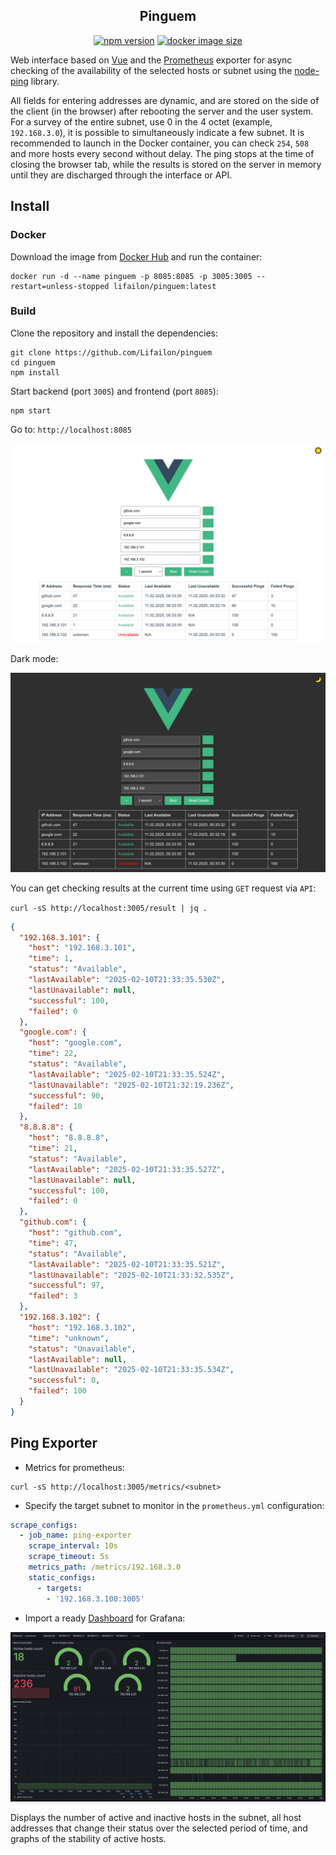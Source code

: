 <h2 align="center">
    Pinguem
</h2>

<p align="center">
        <a href="https://www.npmjs.com/package/pinguem"><img title="npm version"src="https://img.shields.io/npm/v/pinguem?logo=npm&logoColor=red"></a>
        <a href="https://hub.docker.com/r/lifailon/pinguem"><img title="docker image size"src="https://img.shields.io/docker/image-size/lifailon/pinguem?&color=blue&logo=Docker&label=Docker+Image"></a>
</p>

Web interface based on [Vue](https://github.com/vuejs/core) and the [Prometheus](https://github.com/prometheus/prometheus) exporter for async checking of the availability of the selected hosts or subnet using the [node-ping](https://github.com/danielzzz/node-ping) library.

All fields for entering addresses are dynamic, and are stored on the side of the client (in the browser) after rebooting the server and the user system. For a survey of the entire subnet, use 0 in the 4 octet (example, `192.168.3.0`), it is possible to simultaneously indicate a few subnet. It is recommended to launch in the Docker container, you can check `254`, `508` and more hosts every second without delay. The ping stops at the time of closing the browser tab, while the results is stored on the server in memory until they are discharged through the interface or API.

## Install

### Docker

Download the image from [Docker Hub](https://hub.docker.com/r/lifailon/pinguem) and run the container:

<!--
docker build -t lifailon/pinguem .
-->

```shell
docker run -d --name pinguem -p 8085:8085 -p 3005:3005 --restart=unless-stopped lifailon/pinguem:latest
```

### Build

Clone the repository and install the dependencies:

```shell
git clone https://github.com/Lifailon/pinguem
cd pinguem
npm install
```

Start backend (port `3005`) and frontend (port `8085`):

```shell
npm start
```

Go to: `http://localhost:8085`

![example](/image/light.jpg)

Dark mode:

![example](/image/dark.jpg)

You can get checking results at the current time using `GET` request via `API`:

`curl -sS http://localhost:3005/result | jq .`

```json
{
  "192.168.3.101": {
    "host": "192.168.3.101",
    "time": 1,
    "status": "Available",
    "lastAvailable": "2025-02-10T21:33:35.530Z",
    "lastUnavailable": null,
    "successful": 100,
    "failed": 0
  },
  "google.com": {
    "host": "google.com",
    "time": 22,
    "status": "Available",
    "lastAvailable": "2025-02-10T21:33:35.524Z",
    "lastUnavailable": "2025-02-10T21:32:19.236Z",
    "successful": 90,
    "failed": 10
  },
  "8.8.8.8": {
    "host": "8.8.8.8",
    "time": 21,
    "status": "Available",
    "lastAvailable": "2025-02-10T21:33:35.527Z",
    "lastUnavailable": null,
    "successful": 100,
    "failed": 0
  },
  "github.com": {
    "host": "github.com",
    "time": 47,
    "status": "Available",
    "lastAvailable": "2025-02-10T21:33:35.521Z",
    "lastUnavailable": "2025-02-10T21:33:32.535Z",
    "successful": 97,
    "failed": 3
  },
  "192.168.3.102": {
    "host": "192.168.3.102",
    "time": "unknown",
    "status": "Unavailable",
    "lastAvailable": null,
    "lastUnavailable": "2025-02-10T21:33:35.534Z",
    "successful": 0,
    "failed": 100
  }
}
```

## Ping Exporter

- Metrics for prometheus:

```shell
curl -sS http://localhost:3005/metrics/<subnet>
```

- Specify the target subnet to monitor in the `prometheus.yml` configuration:

```yaml
scrape_configs:
  - job_name: ping-exporter
    scrape_interval: 10s
    scrape_timeout: 5s
    metrics_path: /metrics/192.168.3.0
    static_configs:
      - targets:
        - '192.168.3.100:3005'
```
- Import a ready [Dashboard](grafana-ping-exporter.json) for Grafana:

![grafana](/image/grafana.jpg)

Displays the number of active and inactive hosts in the subnet, all host addresses that change their status over the selected period of time, and graphs of the stability of active hosts.